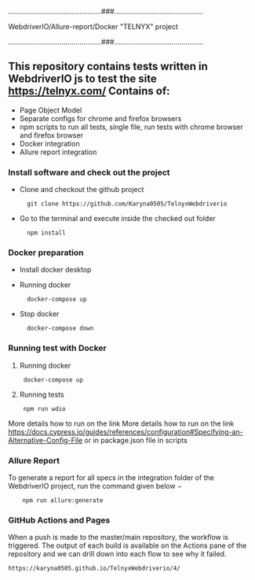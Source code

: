 ...............................................###.............................................

WebdriverIO/Allure-report/Docker "TELNYX" project

...............................................###.............................................

## This repository contains tests written in WebdriverIO js to test the site https://telnyx.com/ Contains of:
- Page Object Model
- Separate configs for chrome and firefox browsers
- npm scripts to run all tests, single file, run tests with chrome browser and firefox browser
- Docker integration
- Allure report integration

### Install software and check out the project
- Clone and checkout the github project

        git clone https://github.com/Karyna0505/TelnyxWebdriverio

 - Go to the terminal and execute inside the checked out folder

         npm install 

### Docker preparation

- Install docker desktop
- Running docker

        docker-compose up

- Stop docker

        docker-compose down

### Running test with Docker

1. Running docker

        docker-compose up

2. Running tests

        npm run wdio

More details how to run on the link More details how to run on the link https://docs.cypress.io/guides/references/configuration#Specifying-an-Alternative-Config-File
or in package.json file in scripts

### Allure Report

To generate a report for all specs in the integration folder of the WebdriverIO project, run the command given below −

        npm run allure:generate


### GitHub Actions and Pages 
When a push is made to the master/main repository, the workflow is triggered. The output of each build is available on the Actions pane of the repository and we can drill down into each flow to see why it failed.

    https://karyna0505.github.io/TelnyxWebdriverio/4/
    

